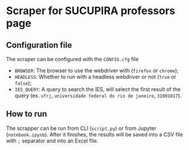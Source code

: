 # Scraper for SUCUPIRA professors page

## Configuration file

The scraper can be configured with the `CONFIG.cfg` file

- `BROWSER`: The browser to use the webdriver with (`firefox` or `chrome`);
- `HEADLESS`: Whether to run with a headless webdriver or not (`true` or `false`);
- `IES_QUERY`: A query to search the IES, will select the first result of the query (ex. `ufrj`, `universidade federal do rio de janeiro`, `31001017`).

## How to run

The scrapper can be run from CLI (`script.py`) or from Jupyter (`notebook.ipynb`). After it finishes, the results will be saved into a CSV file with `;` separator and into an Excel file.